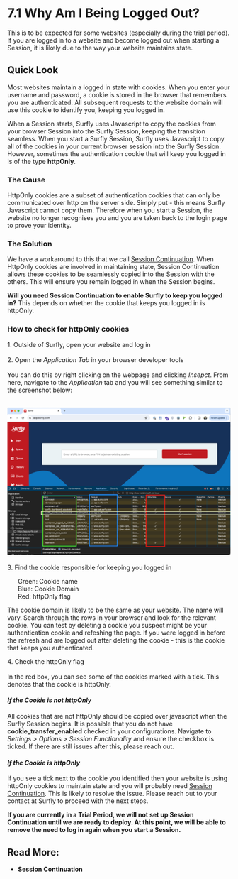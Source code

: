 # <span class="header-numbers">7.1</span> Why Am I Being Logged Out?

This is to be expected for some websites (especially during the trial period). If you are logged in to a website and become logged out when starting a Session, it is likely due to the way your website maintains state.

## Quick Look

Most websites maintain a logged in state with cookies. When you enter your username and password, a cookie is stored in the browser that remembers you are authenticated. All subsequent requests to the website domain will use this cookie to identify you, keeping you logged in. 

When a Session starts, Surfly uses Javascript to copy the cookies from your browser Session into the Surfly Session, keeping the transition seamless. When you start a Surfly Session, Surfly uses Javascript to copy all of the cookies in your current browser session into the Surfly Session. However, sometimes the authentication cookie that will keep you logged in is of the type <b>httpOnly</b>.

### The Cause

HttpOnly cookies are a subset of authentication cookies that can only be communicated over http on the server side. Simply put - this means Surfly Javascript cannot copy them. Therefore when you start a Session, the website no longer recognises you and you are taken back to the login page to prove your identity.

### The Solution

We have a workaround to this that we call [Session Continuation](https://docs.surfly.com/tutorials/session-continuation/). When HttpOnly cookies are involved in maintaining state, Session Continuation allows these cookies to be seamlessly copied into the Session with the others. This will ensure you remain logged in when the Session begins.

<b>Will you need Session Continuation to enable Surfly to keep you logged in?</b>
This depends on whether the cookie that keeps you logged in is httpOnly. 

### How to check for <span class="red">httpOnly cookies</span>

<span class="red bold">1.</span> Outside of Surfly, open your website and log in<br><br>
<span class="red bold">2.</span> Open the <i>Application Tab</i> in your browser developer tools<br> 
<br>
You can do this by right clicking on the webpage and clicking <i>Insepct</i>. From here, navigate to the <i>Application</i> tab and you will see something similar to the screenshot below:
<br>
<br>

<div class=image-container>
<img class="large-image" src="https://raw.githubusercontent.com/JSPOON3R/JSPOON3R.github.io/main/guide/images/httpOnly-check.png" alt="Large Image">
</div>
<br>
<span class="red bold">3.</span> Find the cookie responsible for keeping you logged in<br>
<ul class="dark-gray">
<span class="green bold">Green: </span> Cookie name <br>
<span class="blue bold">Blue: </span> Cookie Domain <br>
<span class="red bold">Red: </span> httpOnly flag <br>
</ul>

The cookie domain is likely to be the same as your website. The name will vary. Search through the rows in your browser and look for the relevant cookie. You can test by deleting a cookie you suspect might be your authentication cookie and refeshing the page. If you were logged in before the refresh and are logged out after deleting the cookie - this is the cookie that keeps you authenticated.
<br>

<span class="red bold">4.</span> Check the httpOnly flag<br>
<br>
In the red box, you can see some of the cookies marked with a tick. This denotes that the cookie is httpOnly.

#### <i>If the Cookie is not httpOnly</i>

All cookies that are not httpOnly should be copied over javascript when the Surfly Session begins. It is possible that you do not have <b>cookie_transfer_enabled</b> checked in your configurations. Navigate to <i>Settings > Options > Session Functionality</i> and ensure the checkbox is ticked. If there are still issues after this, please reach out. 

#### <i>If the Cookie is httpOnly</i>

If you see a tick next to the cookie you identified then your website is using httpOnly cookies to maintain state and you will probably need [Session Continuation](https://docs.surfly.com/tutorials/session-continuation/). This is likely to resolve the issue. Please reach out to your contact at Surfly to proceed with the next steps.

<b>If you are currently in a Trial Period, we will not set up Session Continuation until we are ready to deploy. At this point, we will be able to remove the need to log in again when you start a Session. 

## Read More:<br>
<ul>
<li class="red bold" href="https://docs.surfly.com/tutorials/session-continuation/"><a class="dark-gray normal-font">Session Continuation<br></a></li><br>
</ul>


 
